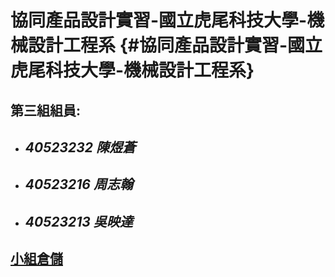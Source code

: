 # 協同產品設計實習-國立虎尾科技大學-機械設計工程系 {#協同產品設計實習-國立虎尾科技大學-機械設計工程系}

## 

## 第三組組員:

* ## _40523232 陳煜蒼_
* ## _40523216 周志翰_
* ## _40523213 吳映達_





## [小組倉儲](https://github.com/s40523232/cd2018)

## 



